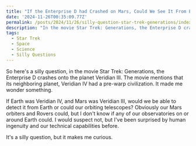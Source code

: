 ```yaml
---
title: "If the Enterprise D had Crashed on Mars, Could We See It From Earth?"
date: '2024-11-26T00:35:09.77Z'
permalink: /posts/2024/11/26/silly-question-star-trek-generations/index.html
description: "In the movie Star Trek: Generations, the Enterprise D crashed on Veridian III. If Veridian III was Mars, could we see it from Earth with current technology?"
tags:
  - Star Trek
  - Space
  - Science
  - Silly Questions
---
```

So here's a silly question, in the movie Star Trek: Generations, the Enterprise D crashes onto the planet Veridian III. The movie mentions that its neighboring planet, Veridian IV had a pre-warp civilization. It made me wonder something.
<!-- excerpt -->

If Earth was Veridian IV, and Mars was Veridian III, would we be able to detect it from Earth or could our orbiting telescopes? Obviously our Mars orbiters and Rovers could, but I don't know if any of our observatories on or around Earth could. I would suspect not, but I've been surprised by human ingenuity and our technical capabilities before.

It's a silly question, but it makes me curious.
